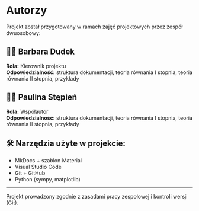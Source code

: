 # Autorzy

Projekt został przygotowany w ramach zajęć projektowych przez zespół dwuosobowy:

## 👩‍💻 Barbara Dudek
**Rola:** Kierownik projektu  
**Odpowiedzialność:** struktura dokumentacji, teoria równania I stopnia, teoria równania II stopnia, przykłady

## 👩‍💻 Paulina Stępień
**Rola:** Współautor   
**Odpowiedzialność:** struktura dokumentacji, teoria równania I stopnia, teoria równania II stopnia, przykłady

## 🛠️ Narzędzia użyte w projekcie:
- MkDocs + szablon Material
- Visual Studio Code
- Git + GitHub
- Python (sympy, matplotlib)

---

Projekt prowadzony zgodnie z zasadami pracy zespołowej i kontroli wersji (Git).

